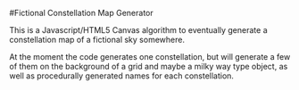 #Fictional Constellation Map Generator

This is a Javascript/HTML5 Canvas algorithm to eventually generate a constellation
map of a fictional sky somewhere. 

At the moment the code generates one constellation, but will generate a few of them
on the background of a grid and maybe a milky way type object, as well as procedurally
generated names for each constellation.
